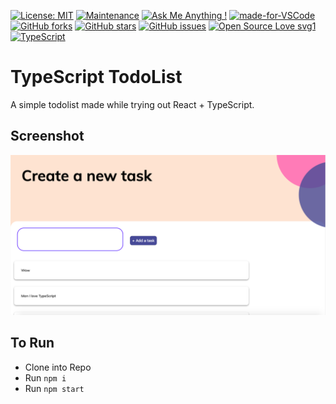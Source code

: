 [![License: MIT](https://img.shields.io/badge/License-MIT-yellow.svg)](https://opensource.org/licenses/MIT)
[![Maintenance](https://img.shields.io/badge/Maintained%3F-yes-green.svg)](https://GitHub.com/Naereen/StrapDown.js/graphs/commit-activity)
[![Ask Me Anything !](https://img.shields.io/badge/Ask%20me-anything-1abc9c.svg)](https://GitHub.com/Naereen/ama)
[![made-for-VSCode](https://img.shields.io/badge/Made%20for-VSCode-1f425f.svg)](https://code.visualstudio.com/)
[![GitHub forks](https://img.shields.io/github/forks/saswatamcode/react_ts_todolist?style=social)](https://GitHub.com/saswatamcode/react_ts_todolist/network/)
[![GitHub stars](https://img.shields.io/github/stars/saswatamcode/react_ts_todolist?style=social)](https://GitHub.com/saswatamcode/react_ts_todolist/stargazers/)
[![GitHub issues](https://img.shields.io/github/issues/saswatamcode/react_ts_todolist.svg)](https://GitHub.com/saswatamcode/react_ts_todolist/issues/)
[![Open Source Love svg1](https://badges.frapsoft.com/os/v1/open-source.svg?v=103)](https://github.com/ellerbrock/open-source-badges/)
[![TypeScript](https://badges.frapsoft.com/typescript/code/typescript-125x28.png?v=101)](https://github.com/ellerbrock/typescript-badges/)

# TypeScript TodoList
A simple todolist made while trying out React + TypeScript.

## Screenshot
![Screenshot-1!](screenshots/Screenshot-1.png)

## To Run
- Clone into Repo
- Run `npm i`
- Run `npm start`

